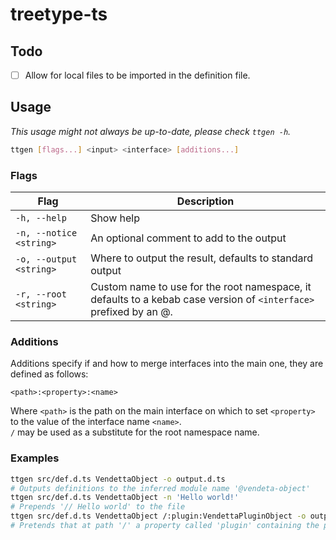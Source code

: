 # treetype-ts

## Todo
- [ ] Allow for local files to be imported in the definition file.

## Usage
*This usage might not always be up-to-date, please check `ttgen -h`.*
```bash
ttgen [flags...] <input> <interface> [additions...]
```

### Flags
| Flag | Description |
| --- | --- |
| `-h, --help` | Show help |
| `-n, --notice <string>` | An optional comment to add to the output |
| `-o, --output <string>` | Where to output the result, defaults to standard output |
| `-r, --root <string>` | Custom name to use for the root namespace, it defaults to a kebab case version of `<interface>` prefixed by an @. |

### Additions
Additions specify if and how to merge interfaces into the main one, they are defined as follows:
```
<path>:<property>:<name>
```
Where `<path>` is the path on the main interface on which to
set `<property>` to the value of the interface name `<name>`.  
`/` may be used as a substitute for the root namespace name.

### Examples
```bash
ttgen src/def.d.ts VendettaObject -o output.d.ts
# Outputs definitions to the inferred module name '@vendeta-object'
ttgen src/def.d.ts VendettaObject -n 'Hello world!'
# Prepends '// Hello world' to the file
ttgen src/def.d.ts VendettaObject /:plugin:VendettaPluginObject -o output.d.ts
# Pretends that at path '/' a property called 'plugin' containing the props of an interface called VendettaPluginObject exists.
```
